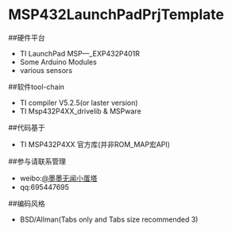 # MSP432LaunchPadPrjTemplate
##硬件平台

* TI LaunchPad MSP—_EXP432P401R
* Some Arduino Modules
* various sensors

##软件tool-chain

* TI compiler V5.2.5(or laster version)
* TI Msp432P4XX_drivelib & MSPware

##代码基于

* TI MSP432P4XX 官方库(并非ROM_MAP宏API)

##参与请联系管理
* weibo:[@墨墨无闻小蛋塔](http://weibo.com/toycc2h)
* qq:695447695

##编码风格
* BSD/Allman(Tabs only and Tabs size recommended 3)
